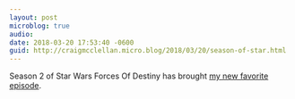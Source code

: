 ```yaml
---
layout: post
microblog: true
audio: 
date: 2018-03-20 17:53:40 -0600
guid: http://craigmcclellan.micro.blog/2018/03/20/season-of-star.html
---
```

Season 2 of Star Wars Forces Of Destiny has brought [my new favorite episode](https://youtu.be/thOQwKCm-IY).
